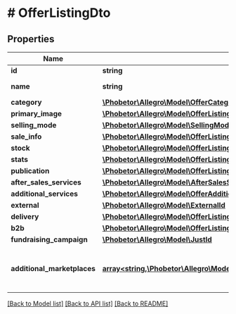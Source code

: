 # # OfferListingDto

## Properties

Name | Type | Description | Notes
------------ | ------------- | ------------- | -------------
**id** | **string** | The offer ID. | [optional]
**name** | **string** | The title of the offer. | [optional]
**category** | [**\Phobetor\Allegro\Model\OfferCategory**](OfferCategory.md) |  | [optional]
**primary_image** | [**\Phobetor\Allegro\Model\OfferListingDtoImage**](OfferListingDtoImage.md) |  | [optional]
**selling_mode** | [**\Phobetor\Allegro\Model\SellingMode**](SellingMode.md) |  | [optional]
**sale_info** | [**\Phobetor\Allegro\Model\OfferListingDtoV1SaleInfo**](OfferListingDtoV1SaleInfo.md) |  | [optional]
**stock** | [**\Phobetor\Allegro\Model\OfferListingDtoV1Stock**](OfferListingDtoV1Stock.md) |  | [optional]
**stats** | [**\Phobetor\Allegro\Model\OfferListingDtoV1Stats**](OfferListingDtoV1Stats.md) |  | [optional]
**publication** | [**\Phobetor\Allegro\Model\OfferListingDtoV1Publication**](OfferListingDtoV1Publication.md) |  | [optional]
**after_sales_services** | [**\Phobetor\Allegro\Model\AfterSalesServices**](AfterSalesServices.md) |  | [optional]
**additional_services** | [**\Phobetor\Allegro\Model\OfferAdditionalServices**](OfferAdditionalServices.md) |  | [optional]
**external** | [**\Phobetor\Allegro\Model\ExternalId**](ExternalId.md) |  | [optional]
**delivery** | [**\Phobetor\Allegro\Model\OfferListingDtoV1Delivery**](OfferListingDtoV1Delivery.md) |  | [optional]
**b2b** | [**\Phobetor\Allegro\Model\OfferListingDtoV1B2b**](OfferListingDtoV1B2b.md) |  | [optional]
**fundraising_campaign** | [**\Phobetor\Allegro\Model\JustId**](JustId.md) |  | [optional]
**additional_marketplaces** | [**array<string,\Phobetor\Allegro\Model\OfferListingDtoV1AdditionalMarketplace>**](OfferListingDtoV1AdditionalMarketplace.md) | Properties of the offer for each additional marketplace. | [optional]

[[Back to Model list]](../../README.md#models) [[Back to API list]](../../README.md#endpoints) [[Back to README]](../../README.md)
